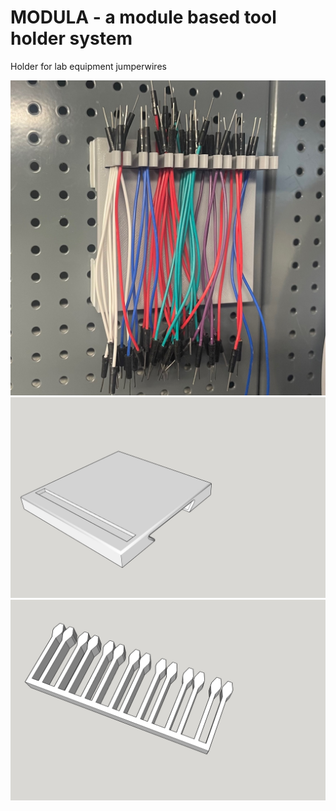 # MODULA - a module based tool holder system

Holder for lab equipment jumperwires

![Modula](module.jumperwire.holder.photo.jpg)
![Modula](module.jumperwire.holder.base.jpg)
![Modula](module.jumperwire.holder.cam.jpg)
